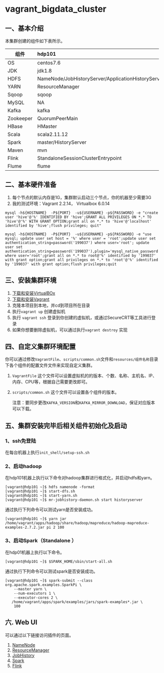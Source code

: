 # vagrant_bigdata_cluster

## 一、基本介绍

本集群创建的组件如下表所示。

| 组件      | hdp101                                             | hdp102                     | hdp103            |
| --------- | :------------------------------------------------- | -------------------------- | ----------------- |
| OS        | centos7.6                                          | centos7.6                  | centos7.6         |
| JDK       | jdk1.8                                             | jdk1.8                     | jdk1.8            |
| HDFS      | NameNode/JobHistoryServer/ApplicationHistoryServer | DataNode/SecondaryNameNode | DataNode          |
| YARN      | ResourceManager                                    | NodeManager                | NodeManager       |
| Sqoop     | sqoop                                              | NA                         | NA                |
| MySQL     | NA                                                 | NA                         | MySQL Server      |
| Kafka     | kafka                                              | Kafka                      | Kafka             |
| Zookeeper | QuorumPeerMain                                     | QuorumPeerMain             | QuorumPeerMain    |
| HBase     | HMaster                                            | HRegionServer              | HRegionServer     |
| Scala     | scala2.11.12                                       | scala2.11.12               | scala2.11.12      |
| Spark     | master/HistoryServer                               | worker                     | worker            |
| Maven     | mvn                                                | NA                         | NA                |
| Flink     | StandaloneSessionClusterEntrypoint                 | TaskManagerRunner          | TaskManagerRunner |
| Flume     | flume                                              | flume                      | flume             |

## 二、基本硬件准备

1. 每个节点的默认内存是1G，集群默认启动三个节点，你的机器至少需要3G
2. 我的测试环境：Vagrant 2.2.14， Virtualbox 6.0.14

```
mysql -h${HOSTNAME}  -P${PORT}  -u${USERNAME} -p${PASSWORD} -e "create user 'hive'@'%' IDENTIFIED BY 'hive';GRANT ALL PRIVILEGES ON *.* TO 'hive'@'%' WITH GRANT OPTION;grant all on *.* to 'hive'@'localhost' identified by 'hive';flush privileges; quit"

mysql -h${HOSTNAME}  -P${PORT}  -u${USERNAME} -p${PASSWORD} -e "use mysql; update user set host = '%' where user = 'root';update user set authentication_string=password('199037') where user='root'; update user set authentication_string=password('199037'),plugin='mysql_native_password' where user='root';grant all on *.* to root@'%' identified by '199037' with grant option;grant all privileges on *.* to 'root'@'%' identified by '199037' with grant option;flush privileges;quit
```



## 三、安装集群环境

1. [下载和安装VirtualBOx](https://www.virtualbox.org/wiki/Downloads)
2. [下载和安装Vagrant](http://www.vagrantup.com/downloads.html)
3. 克隆本项目到本地，并cd到项目所在目录
4. 执行`vagrant up` 创建虚拟机
5. 执行 `vagrant ssh` 登录到你创建的虚拟机，或通过SecureCRT等工具进行登录
6. 如果你想要删除虚拟机，可以通过执行`vagrant destroy` 实现

## 四、自定义集群环境配置

你可以通过修改`VagrantFile`、`scripts/common.sh`文件和`resources/组件名称`目录下各个组件的配置文件文件来实现自定义集群。

1. `VagrantFile`
   这个文件可以设置虚拟机的的版本、个数、名称、主机名、IP、内存、CPU等，根据自己需要更改即可。

2. `scripts/common.sh`
   这个文件可以设置各个组件的版本。

   注意：要同步更改`KAFKA_VERSION`和`KAFKA_MIRROR_DOWNLOAD`，保证对应版本可以下载。

   

## 五、集群安装完毕后相关组件初始化及启动

### 1、ssh免登陆

在每台机器上执行`init_shell/setup-ssh.sh`

### 2、启动hadoop

在hdp101机器上执行以下命令对hadoop集群进行格式化，并启动hdfs和yarn。

```
[vagrant@hdp101 ~]$ hdfs namenode -format
[vagrant@hdp101 ~]$ start-dfs.sh
[vagrant@hdp101 ~]$ start-yarn.sh
[vagrant@hdp101 ~]$ mr-jobhistory-daemon.sh start historyserver 
```

通过执行下列命令可以测试yarn是否安装成功。

```
[vagrant@hdp101 ~]$ yarn jar /home/vagrant/apps/hadoop/share/hadoop/mapreduce/hadoop-mapreduce-examples-2.7.2.jar pi 2 100
```

### 3、启动Spark（Standalone ）

在hdp01机器上执行以下命令。

```
[vagrant@hdp101 ~]$ $SPARK_HOME/sbin/start-all.sh
```

通过执行下列命令可以测试spark是否安装成功。

```
[vagrant@hdp101 ~]$ spark-submit --class org.apache.spark.examples.SparkPi \
    --master yarn \
    --num-executors 1 \
    --executor-cores 2 \
   /home/vagrant/apps/spark/examples/jars/spark-examples*.jar \
    100
```

## 六. Web UI

可以通过以下链接访问插件的页面。

1. [NameNode](http://hdp101:50070)
2. [ResourceManager](http://hdp101:8088)
3. [JobHistory](http://hdp101:19888/jobhistory)
4. [Spark](http://hdp101:8080/)
5. [Flink](http://hdp101:8381/)